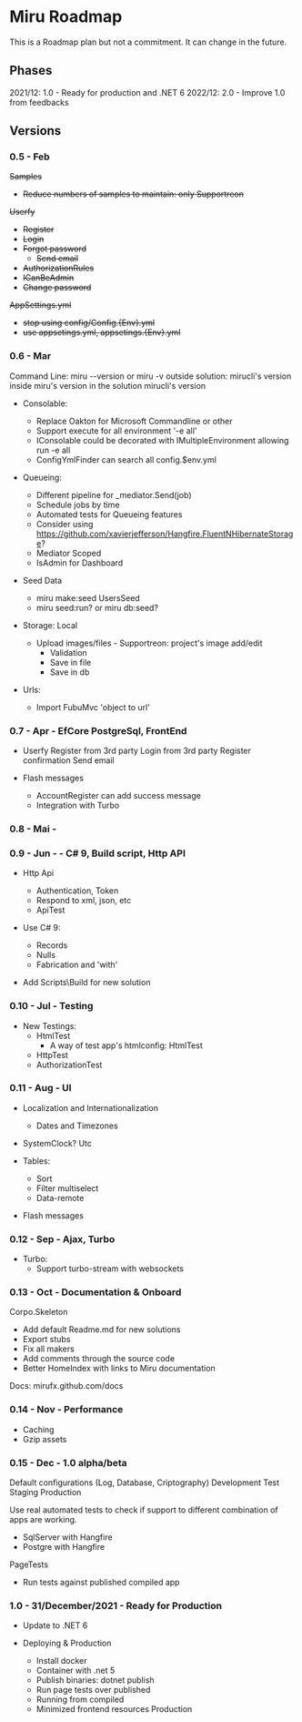 # Miru Roadmap

This is a Roadmap plan but not a commitment. It can change in the future.

## Phases

2021/12: 1.0 - Ready for production and .NET 6
2022/12: 2.0 - Improve 1.0 from feedbacks

## Versions


### 0.5 - Feb

~~Samples~~
  * ~~Reduce numbers of samples to maintain: only Supportreon~~

~~Userfy~~
  * ~~Register~~  
  * ~~Login~~
  * ~~Forgot password~~
    * ~~Send email~~
  * ~~AuthorizationRules~~
  * ~~ICanBeAdmin~~
  * ~~Change password~~

~~AppSettings.yml~~
 * ~~stop using config/Config.{Env}.yml~~
 * ~~use appsetings.yml, appsetings.{Env}.yml~~

### 0.6 - Mar

Command Line:
miru --version or miru -v
outside solution:
mirucli's version
inside
miru's version in the solution
mirucli's version

- Consolable:
    - Replace Oakton for Microsoft Commandline or other
    - Support execute for all environment '-e all'
    - IConsolable could be decorated with IMultipleEnvironment allowing run -e all
    - ConfigYmlFinder can search all config.$env.yml

- Queueing:
    - Different pipeline for _mediator.Send(job)
    - Schedule jobs by time
    - Automated tests for Queueing features
    - Consider using https://github.com/xavierjefferson/Hangfire.FluentNHibernateStorage?
    - Mediator Scoped
    - IsAdmin for Dashboard

- Seed Data
    - miru make:seed UsersSeed
    - miru seed:run? or miru db:seed?

- Storage: Local
    - Upload images/files - Supportreon: project's image add/edit
        - Validation
        - Save in file
        - Save in db

- Urls:
    - Import FubuMvc 'object to url'

### 0.7 - Apr - EfCore PostgreSql, FrontEnd

- Userfy
  Register from 3rd party
  Login from 3rd party
  Register confirmation
  Send email

- Flash messages
    - AccountRegister can add success message
    - Integration with Turbo

### 0.8 - Mai -

### 0.9 - Jun -  - C# 9, Build script, Http API

- Http Api
    - Authentication, Token
    - Respond to xml, json, etc
    - ApiTest

- Use C# 9:
    - Records
    - Nulls
    - Fabrication and 'with'

- Add Scripts\Build for new solution

### 0.10 - Jul - Testing

- New Testings:
    - HtmlTest
        - A way of test app's htmlconfig: HtmlTest
    - HttpTest
    - AuthorizationTest

### 0.11 - Aug - UI

- Localization and Internationalization
    - Dates and Timezones

- SystemClock? Utc

- Tables:
    - Sort
    - Filter multiselect
    - Data-remote

- Flash messages

### 0.12 - Sep - Ajax, Turbo

- Turbo:
    - Support turbo-stream with websockets

### 0.13 - Oct - Documentation & Onboard

Corpo.Skeleton
- Add default Readme.md for new solutions
- Export stubs
- Fix all makers
- Add comments through the source code
- Better HomeIndex with links to Miru documentation

Docs:
mirufx.github.com/docs

### 0.14 - Nov - Performance

- Caching
- Gzip assets

### 0.15 - Dec - 1.0 alpha/beta

Default configurations (Log, Database, Criptography)
Development
Test
Staging
Production

Use real automated tests to check if support to different combination of apps are working.
- SqlServer with Hangfire
- Postgre with Hangfire

PageTests
- Run tests against published compiled app

### 1.0 - 31/December/2021 - Ready for Production

- Update to .NET 6

- Deploying & Production
    - Install docker
    - Container with .net 5
    - Publish binaries: dotnet publish
    - Run page tests over published
    - Running from compiled
    - Minimized frontend resources Production
